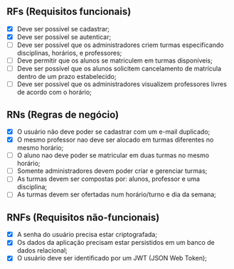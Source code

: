 ## RFs (Requisitos funcionais)

- [x] Deve ser possível se cadastrar;
- [x] Deve ser possível se autenticar;
- [ ] Deve ser possível que os administradores criem turmas especificando disciplinas, horários, e professores;
- [ ] Deve permitir que os alunos se matriculem em turmas disponíveis;
- [ ] Deve ser possível que os alunos solicitem cancelamento de matrícula dentro de um prazo estabelecido;
- [ ] Deve ser possível que os administradores visualizem professores livres de acordo com o horário;

## RNs (Regras de negócio)

- [x] O usuário não deve poder se cadastrar com um e-mail duplicado;
- [x] O mesmo professor nao deve ser alocado em turmas diferentes no mesmo horário;
- [ ] O aluno nao deve poder se matricular em duas turmas no mesmo horário;
- [ ] Somente administradores devem poder criar e gerenciar turmas;
- [ ] As turmas devem ser compostas por: alunos, professor e uma disciplina;
- [ ] As turmas devem ser ofertadas num horário/turno e dia da semana;

## RNFs (Requisitos não-funcionais)

- [x] A senha do usuário precisa estar criptografada;
- [x] Os dados da aplicação precisam estar persistidos em um banco de dados relacional;
- [x] O usuário deve ser identificado por um JWT (JSON Web Token);
